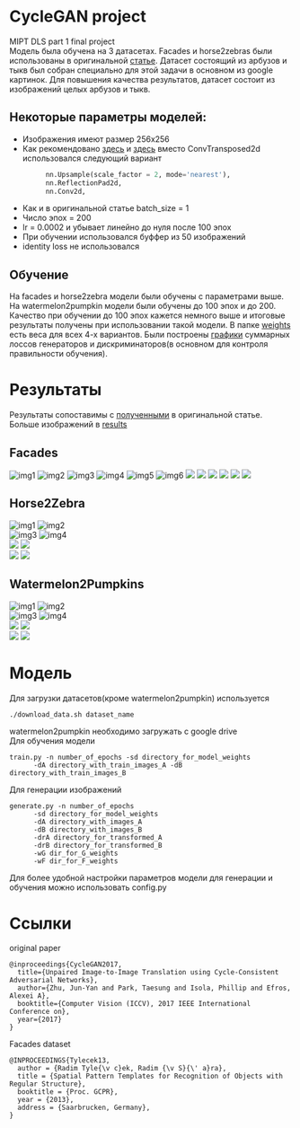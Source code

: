 # CycleGAN project
MIPT DLS part 1 final project<br>
Модель была обучена на 3 датасетах. Facades и horse2zebras были использованы в оригинальной [статье](https://arxiv.org/abs/1703.10593). Датасет состоящий из арбузов и тыкв был собран специально для этой задачи в основном из google картинок. Для повышения качества результатов, датасет состоит из изображений целых арбузов и тыкв.
## Некоторые параметры моделей:
- Изображения имеют размер 256x256
- Как рекомендовано [здесь](https://github.com/junyanz/pytorch-CycleGAN-and-pix2pix/issues/190#issuecomment-358546675) и [здесь](https://distill.pub/2016/deconv-checkerboard/) вместо ConvTransposed2d использовался следующий вариант
~~~~python
         nn.Upsample(scale_factor = 2, mode='nearest'),
         nn.ReflectionPad2d,
         nn.Conv2d,
~~~~
- Как и в оригинальной статье batch_size = 1
- Число эпох = 200
- lr = 0.0002 и убывает линейно до нуля после 100 эпох
- При обучении использовался буффер из 50 изображений 
- identity loss не использовался
## Обучение 
На facades и horse2zebra модели были обучены с параметрами выше. На watermelon2pumpkin модели были обучены до 100 эпох и до 200. Качество при обучении до 100 эпох кажется немного выше и итоговые результаты получены при использовании такой модели. В папке [weights](./weights) есть веса для всех 4-х вариантов. Были построены [графики](./losses) суммарных лоссов генераторов и дискриминаторов(в основном для контроля правильности обучения). 
# Результаты
Результаты сопоставимы с [полученными](https://taesung.me/cyclegan/2017/03/25/horse-to-zebra-supplemental-best.html) в оригинальной статье. Больше изображений в [results](./results)
## Facades
![img1](./results/facades/f_l/orig_f3.jpg)
![img2](./results/facades/f_l/orig_l3.jpg)
![img3](./results/facades/f_l/res_l3.jpg)
![img4](./results/facades/f_l/orig_f2.jpg)
![img5](./results/facades/f_l/orig_l2.jpg)
![img6](./results/facades/f_l/res_l2.jpg)
![](./results/facades/l_f/orig_f1.jpg)
![](./results/facades/l_f/orig_l1.jpg)
![](./results/facades/l_f/res_f1.jpg)
![](./results/facades/l_f/orig_f2.jpg)
![](./results/facades/l_f/orig_l2.jpg)
![](./results/facades/l_f/res_f2.jpg)


## Horse2Zebra
![img1](./results/horses_and_zebras/h_z/orig_h1.jpg)
![img2](./results/horses_and_zebras/h_z/res_h1.jpg)<br>
![img3](./results/horses_and_zebras/h_z/res_h2.jpg)
![img4](./results/horses_and_zebras/h_z/orig_h2.jpg)<br>
![](./results/horses_and_zebras/z_h/orig_z1.jpg)
![](./results/horses_and_zebras/z_h/res_z1.jpg)<br>
![](./results/horses_and_zebras/z_h/orig_z2.jpg)
![](./results/horses_and_zebras/z_h/res_z2.jpg)
## Watermelon2Pumpkins
![img1](./results/watermelons_and_pumpkins/w_p/orig_w1.jpg)
![img2](./results/watermelons_and_pumpkins/w_p/res_w1.jpg)<br>
![img3](./results/watermelons_and_pumpkins/w_p/orig_w2.jpg)
![img4](./results/watermelons_and_pumpkins/w_p/res_w2.jpg)<br>
![](./results/watermelons_and_pumpkins/p_w/orig_p1.jpg)
![](./results/watermelons_and_pumpkins/p_w/res_p1.jpg)<br>
![](./results/watermelons_and_pumpkins/p_w/orig_p2.jpg)
![](./results/watermelons_and_pumpkins/p_w/res_p2.jpg)<br>
# Модель
Для загрузки датасетов(кроме watermelon2pumpkin) используется 
~~~~
./download_data.sh dataset_name
~~~~
watermelon2pumpkin необходимо загружать с google drive<br>
Для обучения модели
~~~~
train.py -n number_of_epochs -sd directory_for_model_weights 
      -dA directory_with_train_images_A -dB directory_with_train_images_B
~~~~
Для генерации изображений 
~~~~
generate.py -n number_of_epochs 
      -sd directory_for_model_weights 
      -dA directory_with_images_A 
      -dB directory_with_images_B
      -drA directory_for_transformed_A
      -drB directory_for_transformed_B
      -wG dir_for_G_weights
      -wF dir_for_F_weights
~~~~
Для более удобной настройки параметров модели для генерации и обучения можно использовать config.py
# Ссылки
original paper
~~~~
@inproceedings{CycleGAN2017,
  title={Unpaired Image-to-Image Translation using Cycle-Consistent Adversarial Networks},
  author={Zhu, Jun-Yan and Park, Taesung and Isola, Phillip and Efros, Alexei A},
  booktitle={Computer Vision (ICCV), 2017 IEEE International Conference on},
  year={2017}
}
~~~~
Facades dataset
~~~~
@INPROCEEDINGS{Tylecek13,
  author = {Radim Tyle{\v c}ek, Radim {\v S}{\' a}ra},
  title = {Spatial Pattern Templates for Recognition of Objects with Regular Structure},
  booktitle = {Proc. GCPR},
  year = {2013},
  address = {Saarbrucken, Germany},
}
~~~~

